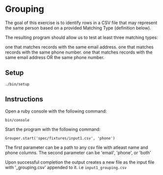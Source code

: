 # Grouping

The goal of this exercise is to identify rows in a CSV file that may represent the same person based on a provided Matching Type (definition below).

The resulting program should allow us to test at least three matching types:

one that matches records with the same email address.
one that matches records with the same phone number.
one that matches records with the same email address OR the same phone number.

## Setup

```
./bin/setup
```

## Instructions

Open a ruby console with the following command:

```
bin/console
```

Start the program with the following command:

```
Grouper.start('spec/fixtures/input1.csv', 'phone')
```

The first parameter can be a path to any csv file with atleast name and phone columns.
The second parameter can be 'email', 'phone', or 'both'

Upon successful completion the output creates a new file as the input file with '\_grouping.csv' appended to it.
i.e `input1_grouping.csv`
